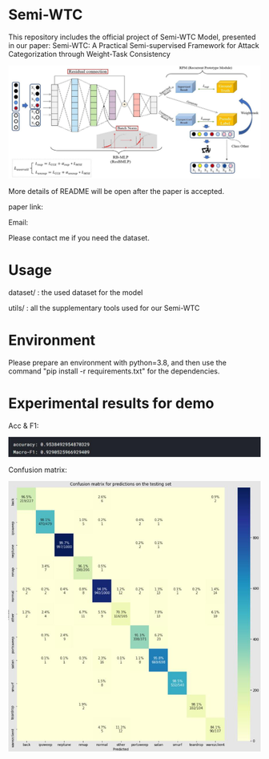 # Semi-WTC
This repository includes the official project of Semi-WTC Model, presented in our paper: Semi-WTC: A Practical Semi-supervised Framework for Attack Categorization through Weight-Task Consistency

![image](https://github.com/HUANGLIZI/WTC/blob/main/img/Semi-WTC.jpg)

More details of README will be open after the paper is accepted.

paper link:

Email:

Please contact me if you need the dataset.

# Usage

dataset/ : the used dataset for the model

utils/ : all the supplementary tools used for our Semi-WTC


# Environment

Please prepare an environment with python=3.8, and then use the command "pip install -r requirements.txt" for the dependencies.

# Experimental results for demo

Acc & F1:

![image](https://github.com/HUANGLIZI/WTC/blob/main/img/results.jpg)

Confusion matrix:

![image](https://github.com/HUANGLIZI/WTC/blob/main/img/CM.jpg)


